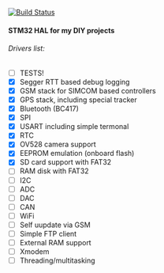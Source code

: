 [![Build Status](https://travis-ci.org/Pugnator/CoreTex.svg?branch=master)](https://travis-ci.org/Pugnator/CoreTex)

#### STM32 HAL for my DIY projects

###### Drivers list:

- [ ] TESTS!
- [x] Segger RTT based debug logging
- [x] GSM stack for SIMCOM based controllers
- [x] GPS stack, including special tracker
- [x] Bluetooth (BC417)
- [x] SPI
- [x] USART including simple termonal
- [x] RTC
- [x] OV528 camera support
- [x] EEPROM emulation (onboard flash)
- [x] SD card support with FAT32
- [ ] RAM disk with FAT32
- [ ] I2C
- [ ] ADC
- [ ] DAC
- [ ] CAN
- [ ] WiFi
- [ ] Self uupdate via GSM
- [ ] Simple FTP client
- [ ] External RAM support
- [ ] Xmodem
- [ ] Threading/multitasking
